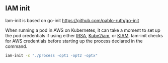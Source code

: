 ## IAM init

Iam-init is based on go-init https://github.com/pablo-ruth/go-init

When running a pod in AWS on Kubernetes, it can take a moment to set up the pod credentials if using either [IRSA](https://docs.aws.amazon.com/eks/latest/userguide/iam-roles-for-service-accounts.html), [Kube2iam](https://github.com/jtblin/kube2iam), or [KIAM](https://github.com/uswitch/kiam). Iam-init checks for AWS credentials before starting up the process declared in the command.

```bash
iam-init -c "./process -opt1 -opt2 -optx"
```


